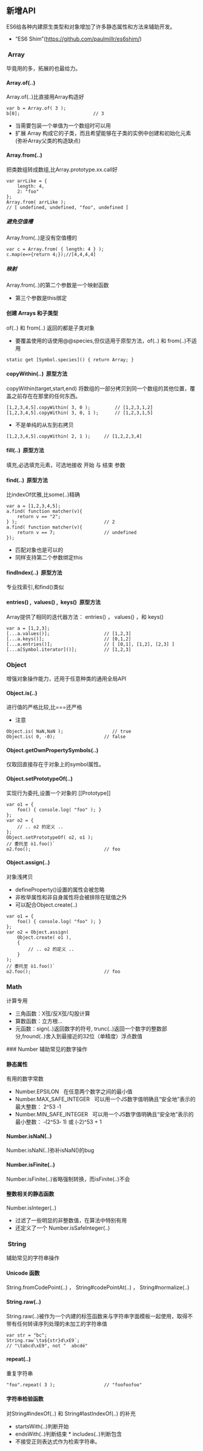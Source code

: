 ## 新增API
ES6给各种内建原生类型和对象增加了许多静态属性和方法来辅助开发。

* “ES6 Shim”(https://github.com/paulmillr/es6­shim/)

###  Array 
毕竟用的多，拓展的也最给力。

#### Array.of(..)  
Array.of(..)比直接用Array构造好
```
var b = Array.of( 3 ); 
b[0];                           // 3 
```
* 当需要包装一个单值为一个数组时可以用
* 扩展 Array 构成它的子类，而且希望能够在子类的实例中创建和初始化元素(弥补Array父类的构造缺点)
#### Array.from(..)  
把类数组转成数组,比Array.prototype.xx.call好
```
var arrLike = { 
    length: 4, 
    2: "foo" 
}; 
Array.from( arrLike ); 
// [ undefined, undefined, "foo", undefined ] 
```

##### 避免空值槽
Array.from(..)是没有空值槽的
```
var c = Array.from( { length: 4 } );
c.map(e=>{return 4;});//[4,4,4,4]
```

##### 映射
Array.from(..)的第二个参数是一个映射函数

* 第三个参数是this绑定

#### 创建 Arrays 和子类型
of(..) 和 from(..) 返回的都是子类对象

* 要覆盖使用的话使用@@species,但仅适用于原型方法，of(..) 和 from(..)不适用
```
static get [Symbol.species]() { return Array; } 
```

#### copyWithin(..)  原型方法
copyWithin(target,start,end) 将数组的一部分拷贝到同一个数组的其他位置，覆盖之前存在在那里的任何东西。
```
[1,2,3,4,5].copyWithin( 3, 0 );         // [1,2,3,1,2] 
[1,2,3,4,5].copyWithin( 3, 0, 1 );      // [1,2,3,1,5]
```

* 不是单纯的从左到右拷贝
```
[1,2,3,4,5].copyWithin( 2, 1 );     // [1,2,2,3,4]
```

#### fill(..)  原型方法
填充,必选填充元素，可选地接收 开始 与 结束 参数

#### find(..)  原型方法
比indexOf优雅,比some(..)精确
```
var a = [1,2,3,4,5]; 
a.find( function matcher(v){ 
    return v == "2"; 
} );                                // 2 
a.find( function matcher(v){ 
    return v == 7;                  // undefined 
}); 
```
* 匹配对象也是可以的
* 同样支持第二个参数绑定this

#### findIndex(..)  原型方法
专业找索引,和find()类似

#### entries() ,  values() ,  keys()  原型方法
Array提供了相同的迭代器方法： entries() ， values() ，和 keys()
```
var a = [1,2,3]; 
[...a.values()];                    // [1,2,3] 
[...a.keys()];                      // [0,1,2] 
[...a.entries()];                   // [ [0,1], [1,2], [2,3] ] 
[...a[Symbol.iterator]()];          // [1,2,3]
```
### Object
增强对象操作能力，还用于任意种类的通用全局API
#### Object.is(..)
进行值的严格比较,比===还严格

* 注意
```
Object.is( NaN,NaN );                  // true 
Object.is( 0, -0);                  // false
```

#### Object.getOwnPropertySymbols(..)
仅取回直接存在于对象上的symbol属性。
#### Object.setPrototypeOf(..)
实现行为委托,设置一个对象的 [[Prototype]]
```
var o1 = { 
    foo() { console.log( "foo" ); } 
}; 
var o2 = { 
    // .. o2 的定义 .. 
}; 
Object.setPrototypeOf( o2, o1 ); 
// 委托至 ò1.foo()` 
o2.foo();                           // foo 
```
#### Object.assign(..)
对象浅拷贝

* defineProperty()设置的属性会被忽略
* 非枚举属性和非自身属性将会被排除在赋值之外
* 可以配合Object.create(..)
```
var o1 = { 
    foo() { console.log( "foo" ); } 
}; 
var o2 = Object.assign( 
    Object.create( o1 ), 
    { 
        // .. o2 的定义 .. 
    } 
); 
// 委托至 ò1.foo()` 
o2.foo();                           // foo
```

### Math
计算专用

* 三角函数：X弦/反X弦/勾股计算
* 算数函数：立方根...
* 元函数：sign(..)返回数字的符号, trunc(..)返回一个数字的整数部分,fround(..)舍入到最接近的32位（单精度）浮点数值

### Number
辅助常见的数字操作
#### 静态属性
有用的数字常数

* Number.EPSILON  ­ 在任意两个数字之间的最小值
* Number.MAX_SAFE_INTEGER  ­ 可以用一个JS数字值明确且“安全地”表示的最大整数： 2^53 ‐1 
* Number.MIN_SAFE_INTEGER  ­ 可以用一个JS数字值明确且“安全地”表示的最小整数： ‐(2^53‐ 1) 或 (‐2)^53 + 1 

#### Number.isNaN(..)
Number.isNaN(..)弥补isNaN()的bug
#### Number.isFinite(..)
Number.isFinite(..)省略强制转换，而isFinite(..)不会
#### 整数相关的静态函数
Number.isInteger(..)

* 过滤了一些明显的非整数值，在算法中特别有用
* 还定义了一个 Number.isSafeInteger(..)

###  String 
辅助常见的字符串操作
#### Unicode 函数
String.fromCodePoint(..) ， String#codePointAt(..) ， String#normalize(..) 

#### String.raw(..)
String.raw(..)被作为一个内建的标签函数来与字符串字面模板一起使用，取得不带有任何转译序列处理的未加工的字符串值
```
var str = "bc"; 
String.raw`\ta${str}d\xE9`; 
// "\tabcd\xE9", not "  abcdé"
```
#### repeat(..)
重复字符串
```
"foo".repeat( 3 );                  // "foofoofoo"
```
#### 字符串检验函数
对String#indexOf(..) 和 String#lastIndexOf(..) 的补充

* startsWith(..)判断开始
* endsWith(..)判断结束
* includes(..)判断包含
* 不接受正则表达式作为检索字符串。